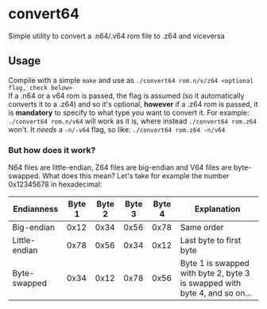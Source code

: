 # convert64
Simple utility to convert a .n64/.v64 rom file to .z64 and viceversa
## Usage
Compile with a simple `make` and use as `./convert64 rom.n/v/z64 <optional flag, check below>`</br>
If a .n64 or a v64 rom is passed, the flag is assumed (so it automatically converts it to a .z64) and so it's optional, **however** if a .z64 rom is passed, it is **mandatory** to specify to what type you want to convert it. For example: `./convert64 rom.n/v64` will work as it is, where instead `./convert64 rom.z64` won't. It *needs* a `-n/-v64` flag, so like: `./convert64 rom.z64 -n/v64`

### But how does it work?
N64 files are little-endian, Z64 files are big-endian and V64 files are byte-swapped. What does this mean?
Let's take for example the number 0x12345678 in hexadecimal:

| Endianness    | Byte 1 | Byte 2 | Byte 3 | Byte 4 | Explanation |
| ------------- | ------ | ------ | ------ | ------ | ----------- |
| Big-endian    | 0x12   | 0x34   | 0x56   | 0x78   | Same order  |
| Little-endian | 0x78   | 0x56   | 0x34   | 0x12   | Last byte to first byte |
| Byte-swapped  | 0x34   | 0x12   | 0x78   | 0x56   | Byte 1 is swapped with byte 2, byte 3 is swapped with byte 4, and so on... |
